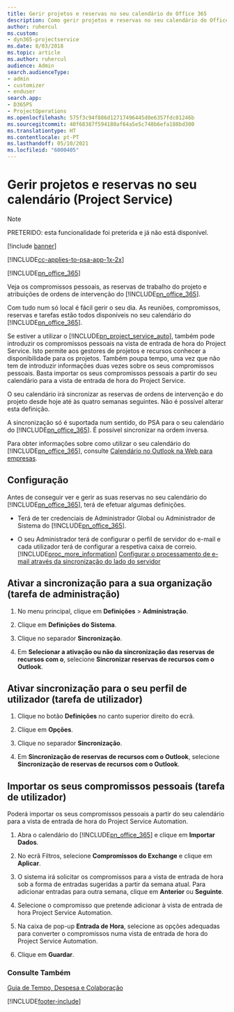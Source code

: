 ```yaml
---
title: Gerir projetos e reservas no seu calendário do Office 365
description: Como gerir projetos e reservas no seu calendário do Office 365
author: ruhercul
ms.custom:
- dyn365-projectservice
ms.date: 8/03/2018
ms.topic: article
ms.author: ruhercul
audience: Admin
search.audienceType:
- admin
- customizer
- enduser
search.app:
- D365PS
- ProjectOperations
ms.openlocfilehash: 575f3c94f886d12717496445d0e6357fdc01246b
ms.sourcegitcommit: 40f68387f594180af64a5e5c748b6efa188bd300
ms.translationtype: HT
ms.contentlocale: pt-PT
ms.lasthandoff: 05/10/2021
ms.locfileid: "6000405"
---
```

# <a name="manage-projects-and-bookings-in-your-calendar-project-service"></a>Gerir projetos e reservas no seu calendário (Project Service)

> [!Note]
> PRETERIDO: esta funcionalidade foi preterida e já não está disponível.

[!include [banner](../includes/psa-now-project-operations.md)]

[!INCLUDE[cc-applies-to-psa-app-1x-2x](../includes/cc-applies-to-psa-app-1x-2x.md)]

[!INCLUDE[pn_office_365](../includes/pn-office-365.md)] 

Veja os compromissos pessoais, as reservas de trabalho do projeto e atribuições de ordens de intervenção do [!INCLUDE[pn_office_365](../includes/pn-office-365.md)].  
  
 Com tudo num só local é fácil gerir o seu dia. As reuniões, compromissos, reservas e tarefas estão todos disponíveis no seu calendário do [!INCLUDE[pn_office_365](../includes/pn-office-365.md)].  
  
 Se estiver a utilizar o [!INCLUDE[pn_project_service_auto](../includes/pn-project-service-auto.md)], também pode introduzir os compromissos pessoais na vista de entrada de hora do Project Service. Isto permite aos gestores de projetos e recursos conhecer a disponibilidade para os projetos. Também poupa tempo, uma vez que não tem de introduzir informações duas vezes sobre os seus compromissos pessoais. Basta importar os seus compromissos pessoais a partir do seu calendário para a vista de entrada de hora do Project Service.  
  
 O seu calendário irá sincronizar as reservas de ordens de intervenção e do projeto desde hoje até às quatro semanas seguintes. Não é possível alterar esta definição.  
  
 A sincronização só é suportada num sentido, do PSA para o seu calendário do [!INCLUDE[pn_office_365](../includes/pn-office-365.md)]. É possível sincronizar na ordem inversa. 
  
 Para obter informações sobre como utilizar o seu calendário do [!INCLUDE[pn_office_365](../includes/pn-office-365.md)], consulte [Calendário no Outlook na Web para empresas](https://support.office.com/article/Calendar-in-Outlook-on-the-web-for-business-5219c457-d1fe-4c2f-9032-1a816b88e936).  
  
## <a name="setup"></a>Configuração  
 Antes de conseguir ver e gerir as suas reservas no seu calendário do [!INCLUDE[pn_office_365](../includes/pn-office-365.md)], terá de efetuar algumas definições.  
  
- Terá de ter credenciais de Administrador Global ou Administrador de Sistema do [!INCLUDE[pn_office_365](../includes/pn-office-365.md)].  
  
- O seu Administrador terá de configurar o perfil de servidor do e-mail e cada utilizador terá de configurar a respetiva caixa de correio. [!INCLUDE[proc_more_information](../includes/proc-more-information.md)] [Configurar o processamento de e-mail através da sincronização do lado do servidor](/dynamics365/customerengagement/on-premises/admin/set-up-server-side-synchronization-of-email-appointments-contacts-and-tasks)  
  
## <a name="turn-on-synchronization-for-your-organization-admin-task"></a>Ativar a sincronização para a sua organização (tarefa de administração)  
  
1.  No menu principal, clique em **Definições** > **Administração**.  
  
2.  Clique em **Definições do Sistema**.  
  
3.  Clique no separador **Sincronização**.  
  
4.  Em **Selecionar a ativação ou não da sincronização das reservas de recursos com o**, selecione **Sincronizar reservas de recursos com o Outlook**.  
  
## <a name="turn-on-synchronization-for-your-user-profile-user-task"></a>Ativar sincronização para o seu perfil de utilizador (tarefa de utilizador)  
  
1.  Clique no botão **Definições** no canto superior direito do ecrã.  
  
2.  Clique em **Opções**.  
  
3.  Clique no separador **Sincronização**.  
  
4.  Em **Sincronização de reservas de recursos com o Outlook**, selecione **Sincronização de reservas de recursos com o Outlook**.  
  
## <a name="import-your-personal-appointments-user-task"></a>Importar os seus compromissos pessoais (tarefa de utilizador)  
 Poderá importar os seus compromissos pessoais a partir do seu calendário para a vista de entrada de hora do Project Service Automation.  
  
1. Abra o calendário do [!INCLUDE[pn_office_365](../includes/pn-office-365.md)] e clique em **Importar Dados**.  
  
2. No ecrã Filtros, selecione **Compromissos do Exchange** e clique em **Aplicar**.  
  
3. O sistema irá solicitar os compromissos para a vista de entrada de hora sob a forma de entradas sugeridas a partir da semana atual. Para adicionar entradas para outra semana, clique em **Anterior** ou **Seguinte**.  
  
4. Selecione o compromisso que pretende adicionar à vista de entrada de hora Project Service Automation.  
  
5. Na caixa de pop-up **Entrada de Hora**, selecione as opções adequadas para converter o compromissos numa vista de entrada de hora do Project Service Automation.  
  
6. Clique em **Guardar**.  
  
### <a name="see-also"></a>Consulte Também  
 [Guia de Tempo, Despesa e Colaboração](../psa/time-expense-collaboration-guide.md)


[!INCLUDE[footer-include](../includes/footer-banner.md)]